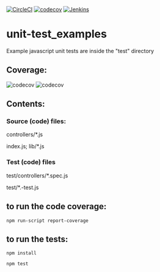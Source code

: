 [![CircleCI](https://circleci.com/gh/adammysa/unit-test_examples.svg?style=svg)](https://circleci.com/gh/adammysa/unit-test_examples)
[![codecov](https://codecov.io/gh/adammysa/unit-test_examples/branch/master/graph/badge.svg)](https://codecov.io/gh/adammysa/unit-test_examples)
[![Jenkins](https://camo.githubusercontent.com/4d4082fe35aca6d9c775f6af22347578faed9ccf/68747470733a2f2f7472617669732d63692e6f72672f6e656f7a69726f2f6a656e6b696e732d62616467652e7376673f6272616e63683d6d6173746572)](http://192.168.86.61/job/unit-test_examples)
# unit-test_examples
Example javascript unit tests are inside the "test" directory

## Coverage:
![codecov](https://codecov.io/gh/adammysa/unit-test_examples/branch/master/graphs/icicle.svg)
![codecov](https://codecov.io/gh/adammysa/unit-test_examples/branch/master/graphs/commits.svg)

## Contents:

### Source (code) files:

controllers/*.js

index.js; lib/*.js

### Test (code) files

test/controllers/*.spec.js

test/*.-test.js

## to run the code coverage:
```npm run-script report-coverage```

## to run the tests:
```npm install```

```npm test```

